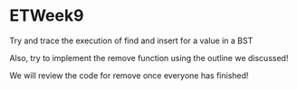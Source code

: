 # ETWeek9

Try and trace the execution of find and insert for a value in a BST

Also, try to implement the remove function using the outline we discussed!

We will review the code for remove once everyone has finished!
